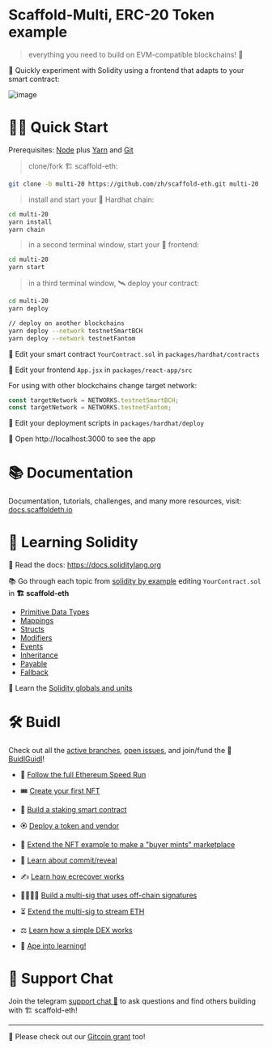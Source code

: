 # Scaffold-Multi, ERC-20 Token example

> everything you need to build on EVM-compatible blockchains! 🚀

🧪 Quickly experiment with Solidity using a frontend that adapts to your smart contract:

![image](https://user-images.githubusercontent.com/2653167/124158108-c14ca380-da56-11eb-967e-69cde37ca8eb.png)

# 🏄‍♂️ Quick Start

Prerequisites: [Node](https://nodejs.org/en/download/) plus [Yarn](https://classic.yarnpkg.com/en/docs/install/) and [Git](https://git-scm.com/downloads)

> clone/fork 🏗 scaffold-eth:

```bash
git clone -b multi-20 https://github.com/zh/scaffold-eth.git multi-20
```

> install and start your 👷‍ Hardhat chain:

```bash
cd multi-20
yarn install
yarn chain
```

> in a second terminal window, start your 📱 frontend:

```bash
cd multi-20
yarn start
```

> in a third terminal window, 🛰 deploy your contract:

```bash
cd multi-20
yarn deploy

// deploy on another blockchains
yarn deploy --network testnetSmartBCH
yarn deploy --network testnetFantom
```

🔏 Edit your smart contract `YourContract.sol` in `packages/hardhat/contracts`

📝 Edit your frontend `App.jsx` in `packages/react-app/src`

For using with other blockchains change target network:

```js
const targetNetwork = NETWORKS.testnetSmartBCH;
const targetNetwork = NETWORKS.testnetFantom;
```

💼 Edit your deployment scripts in `packages/hardhat/deploy`

📱 Open http://localhost:3000 to see the app

# 📚 Documentation

Documentation, tutorials, challenges, and many more resources, visit: [docs.scaffoldeth.io](https://docs.scaffoldeth.io)

# 🔭 Learning Solidity

📕 Read the docs: https://docs.soliditylang.org

📚 Go through each topic from [solidity by example](https://solidity-by-example.org) editing `YourContract.sol` in **🏗 scaffold-eth**

- [Primitive Data Types](https://solidity-by-example.org/primitives/)
- [Mappings](https://solidity-by-example.org/mapping/)
- [Structs](https://solidity-by-example.org/structs/)
- [Modifiers](https://solidity-by-example.org/function-modifier/)
- [Events](https://solidity-by-example.org/events/)
- [Inheritance](https://solidity-by-example.org/inheritance/)
- [Payable](https://solidity-by-example.org/payable/)
- [Fallback](https://solidity-by-example.org/fallback/)

📧 Learn the [Solidity globals and units](https://solidity.readthedocs.io/en/v0.6.6/units-and-global-variables.html)

# 🛠 Buidl

Check out all the [active branches](https://github.com/austintgriffith/scaffold-eth/branches/active), [open issues](https://github.com/austintgriffith/scaffold-eth/issues), and join/fund the 🏰 [BuidlGuidl](https://BuidlGuidl.com)!

- 🚤 [Follow the full Ethereum Speed Run](https://medium.com/@austin_48503/%EF%B8%8Fethereum-dev-speed-run-bd72bcba6a4c)

- 🎟 [Create your first NFT](https://github.com/austintgriffith/scaffold-eth/tree/simple-nft-example)
- 🥩 [Build a staking smart contract](https://github.com/austintgriffith/scaffold-eth/tree/challenge-1-decentralized-staking)
- 🏵 [Deploy a token and vendor](https://github.com/austintgriffith/scaffold-eth/tree/challenge-2-token-vendor)
- 🎫 [Extend the NFT example to make a "buyer mints" marketplace](https://github.com/austintgriffith/scaffold-eth/tree/buyer-mints-nft)
- 🎲 [Learn about commit/reveal](https://github.com/austintgriffith/scaffold-eth/tree/commit-reveal-with-frontend)
- ✍️ [Learn how ecrecover works](https://github.com/austintgriffith/scaffold-eth/tree/signature-recover)
- 👩‍👩‍👧‍👧 [Build a multi-sig that uses off-chain signatures](https://github.com/austintgriffith/scaffold-eth/tree/meta-multi-sig)
- ⏳ [Extend the multi-sig to stream ETH](https://github.com/austintgriffith/scaffold-eth/tree/streaming-meta-multi-sig)
- ⚖️ [Learn how a simple DEX works](https://medium.com/@austin_48503/%EF%B8%8F-minimum-viable-exchange-d84f30bd0c90)
- 🦍 [Ape into learning!](https://github.com/austintgriffith/scaffold-eth/tree/aave-ape)

# 💬 Support Chat

Join the telegram [support chat 💬](https://t.me/joinchat/KByvmRe5wkR-8F_zz6AjpA) to ask questions and find others building with 🏗 scaffold-eth!

---

🙏 Please check out our [Gitcoin grant](https://gitcoin.co/grants/2851/scaffold-eth) too!
